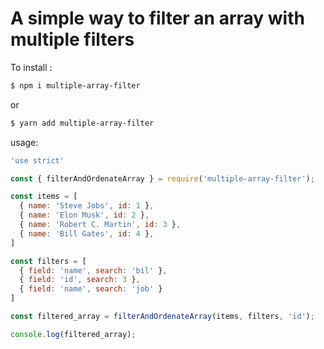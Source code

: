# A simple way to filter an array with multiple filters

To install :
``` sh
$ npm i multiple-array-filter
```
or
``` sh
$ yarn add multiple-array-filter
```

usage: 

``` js
'use strict'

const { filterAndOrdenateArray } = require('multiple-array-filter');

const items = [
  { name: 'Steve Jobs', id: 1 },
  { name: 'Elon Musk', id: 2 },
  { name: 'Robert C. Martin', id: 3 },
  { name: 'Bill Gates', id: 4 },
]

const filters = [
  { field: 'name', search: 'bil' },
  { field: 'id', search: 3 },
  { field: 'name', search: 'job' }
]

const filtered_array = filterAndOrdenateArray(items, filters, 'id');

console.log(filtered_array);

```
